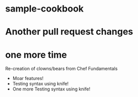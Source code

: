# sample-cookbook
# Another pull request changes
# one more time

Re-creation of clowns/bears from Chef Fundamentals
- Moar features! 
- Testing syntax using knife!
- One more Testing syntax using knife!
